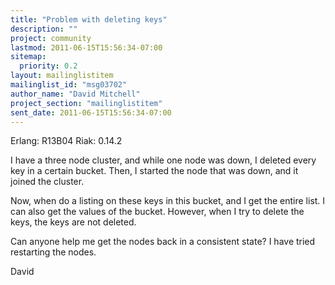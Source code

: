```yaml
---
title: "Problem with deleting keys"
description: ""
project: community
lastmod: 2011-06-15T15:56:34-07:00
sitemap:
  priority: 0.2
layout: mailinglistitem
mailinglist_id: "msg03702"
author_name: "David Mitchell"
project_section: "mailinglistitem"
sent_date: 2011-06-15T15:56:34-07:00
---
```



Erlang: R13B04
Riak: 0.14.2

I have a three node cluster, and while one node was down, I deleted every key 
in a certain bucket. Then, I started the node that was down, and it joined the 
cluster.

Now, when do a listing on these keys in this bucket, and I get the entire list. 
 I can also get the values of the bucket. However, when I try to delete the 
keys, the keys are not deleted.

Can anyone help me get the nodes back in a consistent state? I have tried 
restarting the nodes.

David
